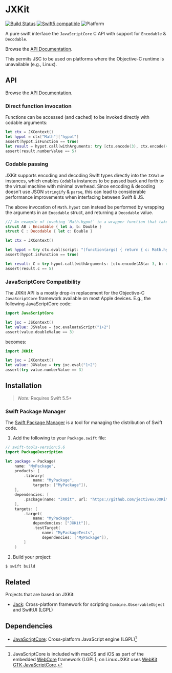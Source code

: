 # JXKit

[![Build Status][GitHubActionBadge]][ActionsLink]
[![Swift5 compatible][Swift5Badge]][Swift5Link] 
![Platform][SwiftPlatforms]
<!-- [![](https://tokei.rs/b1/github/jectivex/Jack)](https://github.com/jectivex/Jack) -->

A pure swift interface the `JavaScriptCore` C API with support for `Encodable` & `Decodable`.

Browse the [API Documentation].

This permits JSC to be used on platforms where the Objective-C runtime is unavailable (e.g., Linux).


## API

Browse the [API Documentation].

### Direct function invocation

Functions can be accessed (and cached) to be invoked directly with codable arguments:

```swift
let ctx = JXContext()
let hypot = ctx["Math"]["hypot"]
assert(hypot.isFunction == true)
let result = hypot.call(withArguments: try [ctx.encode(3), ctx.encode(4)])
assert(result.numberValue == 5)
```

### Codable passing

JXKit supports encoding and decoding Swift types directly into the `JXValue` instances, which enables `Codable`  instances to be passed back and forth to the virtual machine with minimal overhead. Since encoding & decoding doesn't use JSON `stringify` & `parse`, this can lead to considerable performance improvements when interfacing between Swift & JS.

The above invocation of `Math.hypot` can instead be performed by wrapping the arguments in an `Encodable` struct, and returning a `Decodable` value. 

```swift
/// An example of invoking `Math.hypot` in a wrapper function that takes an encodable argument and returns a Decodable retult.
struct AB : Encodable { let a, b: Double }
struct C : Decodable { let c: Double }

let ctx = JXContext()

let hypot = try ctx.eval(script: "(function(args) { return { c: Math.hypot(args.a, args.b) }; })")
assert(hypot.isFunction == true)

let result: C = try hypot.call(withArguments: [ctx.encode(AB(a: 3, b: 4))]).toDecodable(ofType: C.self)
assert(result.c == 5)
```

### JavaScriptCore Compatibility

The JXKit API is a mostly drop-in replacement for the Objective-C `JavaScriptCore` framework available on most Apple devices. E.g., the following JavaScriptCore code:

```swift
import JavaScriptCore

let jsc = JSContext()
let value: JSValue = jsc.evaluateScript("1+2")
assert(value.doubleValue == 3)
```

becomes:

```swift
import JXKit

let jxc = JXContext()
let value: JXValue = try jxc.eval("1+2")
assert(try value.numberValue == 3)
```

## Installation

> _Note:_ Requires Swift 5.5+

### Swift Package Manager

The [Swift Package Manager][] is a tool for managing the distribution of
Swift code.

1. Add the following to your `Package.swift` file:

  ```swift
  // swift-tools-version:5.6
  import PackageDescription

  let package = Package(
      name: "MyPackage",
      products: [
          .library(
              name: "MyPackage",
              targets: ["MyPackage"]),
      ],
      dependencies: [
          .package(name: "JXKit", url: "https://github.com/jectivex/JXKit.git", .upToNextMajor(from: "2.0")),
      ],
      targets: [
          .target(
              name: "MyPackage",
              dependencies: ["JXKit"]),
              .testTarget(
                  name: "MyPackageTests",
                  dependencies: ["MyPackage"]),
          ]
      )
  ```

2. Build your project:

  ```sh
  $ swift build
  ```


## Related

Projects that are based on JXKit:

 - [Jack][]: Cross-platform framework for scripting `Combine.ObservableObject` and SwiftUI (LGPL)

## Dependencies

 - [JavaScriptCore][]: Cross-platform JavaScript engine (LGPL)[^1]

[^1]: JavaScriptCore is included with macOS and iOS as part of the embedded [WebCore](https://webkit.org/licensing-webkit/) framework (LGPL); on Linux JXKit uses [WebKit GTK JavaScriptCore](https://webkitgtk.org/).


[Swift Package Manager]: https://swift.org/package-manager
[API Documentation]: https://www.jective.org/Jack/documentation/jack/

[ProjectLink]: https://github.com/jectivex/Jack
[ActionsLink]: https://github.com/jectivex/Jack/actions
[API Documentation]: https://www.jective.org/Jack/documentation/jack/

[Swift]: https://swift.org/
[OpenCombine]: https://github.com/OpenCombine/OpenCombine
[Jack]: https://github.com/jectivex/Jack
[JXKit]: https://github.com/jectivex/JXKit
[JavaScriptCore]: https://trac.webkit.org/wiki/JavaScriptCore

[GitHubActionBadge]: https://img.shields.io/github/workflow/status/jectivex/Jack/Jack%20CI

[Swift5Badge]: https://img.shields.io/badge/swift-5-orange.svg?style=flat
[Swift5Link]: https://developer.apple.com/swift/
[SwiftPlatforms]: https://img.shields.io/badge/Platforms-macOS%20|%20iOS%20|%20tvOS%20|%20Linux-teal.svg

